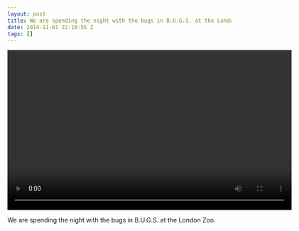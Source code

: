 ```yaml
---
layout: post
title: We are spending the night with the bugs in B.U.G.S. at the London Zoo.
date: 2014-11-01 22:18:55 Z
tags: []
---
```

<video width="640" height="360" autoplay="autoplay" controls="controls"><source src="/media/2014/11/101526453562.mp4" type="video/mp4></video>

We are spending the night with the bugs in B.U.G.S. at the London Zoo.
